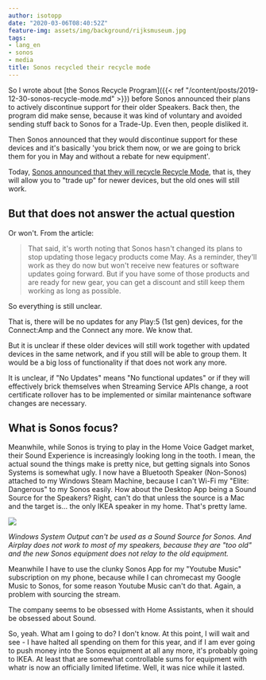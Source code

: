 ```yaml
---
author: isotopp
date: "2020-03-06T08:40:52Z"
feature-img: assets/img/background/rijksmuseum.jpg
tags:
- lang_en
- sonos
- media
title: Sonos recycled their recycle mode
---
```

So I wrote about [the Sonos Recycle Program]({{< ref "/content/posts/2019-12-30-sonos-recycle-mode.md" >}}) before Sonos announced their plans to actively discontinue support for their older Speakers. Back then, the program did make sense, because it was kind of voluntary and avoided sending stuff back to Sonos for a Trade-Up. Even then, people disliked it.

Then Sonos announced that they would discontinue support for these devices and it's basically 'you brick them now, or we are going to brick them for you in May and without a rebate for new equipment'.

Today, [Sonos announced that they will recycle Recycle Mode](https://www.engadget.com/2020/03/05/sonos-kills-its-device-bricking-recycle-mode/), that is, they will allow you to "trade up" for newer devices, but the old ones will still work. 
## But that does not answer the actual question

Or won't. From the article:

> That said, it's worth noting that Sonos hasn't changed its plans to stop updating those legacy products come May. As a reminder, they'll work as they do now but won't receive new features or software updates going forward. But if you have some of those products and are ready for new gear, you can get a discount and still keep them working as long as possible.

So everything is still unclear.

That is, there will be no updates for any Play:5 (1st gen) devices, for the Connect:Amp and the Connect any more. We know that.

But it is unclear if these older devices will still work together with updated devices in the same network, and if you still will be able to group them. It would be a big loss of functionality if that does not work any more. 

It is unclear, if "No Updates" means "No functional updates" or if they will effectively brick themselves when Streaming Service APIs change, a root certificate rollover has to be implemented or similar maintenance software changes are necessary.

## What is Sonos focus?

Meanwhile, while Sonos is trying to play in the Home Voice Gadget market, their Sound Experience is increasingly looking long in the tooth. I mean, the actual sound the things make is pretty nice, but getting signals into Sonos Systems is somewhat ugly. I now have a Bluetooth Speaker (Non-Sonos) attached to my Windows Steam Machine, because I can't Wi-Fi my "Elite: Dangerous" to my Sonos easily. How about the Desktop App being a Sound Source for the Speakers? Right, can't do that unless the source is a Mac and the target is… the only IKEA speaker in my home. That's pretty lame.

![](/uploads/2020/03/sonos-airplay.png)

*Windows System Output can't be used as a Sound Source for Sonos. And Airplay does not work to most of my speakers, because they are "too old" and the new Sonos equipment does not relay to the old equipment.*

Meanwhile I have to use the clunky Sonos App for my "Youtube Music" subscription on my phone, because while I can chromecast my Google Music to Sonos, for some reason Youtube Music can't do that. Again, a problem with sourcing the stream.

The company seems to be obsessed with Home Assistants, when it should be obsessed about Sound.

So, yeah. What am I going to do? I don't know. At this point, I will wait and see - I have halted all spending on them for this year, and if I am ever going to push money into the Sonos equipment at all any more, it's probably going to IKEA. At least that are somewhat controllable sums for equipment with whatr is now an officially limited lifetime. Well, it was nice while it lasted.